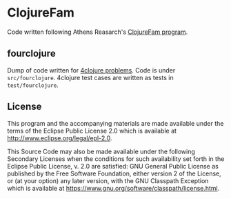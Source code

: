 # ClojureFam

Code written following Athens Reasarch's [ClojureFam program](https://github.com/athensresearch/ClojureFam).

## fourclojure

Dump of code written for [4clojure problems](https://www.4clojure.com/).
Code is under `src/fourclojure`. 4clojure test cases are written as tests in `test/fourclojure`.

## License

This program and the accompanying materials are made available under the
terms of the Eclipse Public License 2.0 which is available at
http://www.eclipse.org/legal/epl-2.0.

This Source Code may also be made available under the following Secondary
Licenses when the conditions for such availability set forth in the Eclipse
Public License, v. 2.0 are satisfied: GNU General Public License as published by
the Free Software Foundation, either version 2 of the License, or (at your
option) any later version, with the GNU Classpath Exception which is available
at https://www.gnu.org/software/classpath/license.html.
